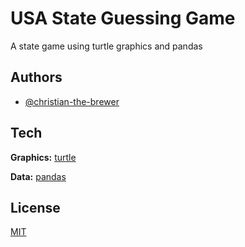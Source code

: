 # USA State Guessing Game

A state game using turtle graphics and pandas

## Authors

- [@christian-the-brewer](https://www.github.com/christian-the-brewer)

## Tech

**Graphics:** [turtle](https://docs.python.org/3/library/turtle.html)

**Data:** [pandas](https://pandas.pydata.org/)

## License

[MIT](https://choosealicense.com/licenses/mit/)
